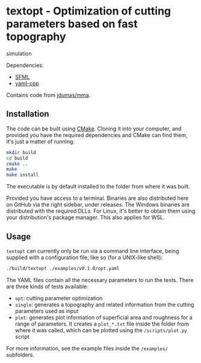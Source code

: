 # textopt - Optimization of cutting parameters based on fast topography
simulation

Dependencies:
- [SFML](https://www.sfml-dev.org/)
- [yaml-cpp](https://github.com/jbeder/yaml-cpp)

Contains code from [jdumas/mma](https://github.com/jdumas/mma).

## Installation

The code can be built using [CMake](https://cmake.org/). Cloning it into your 
computer, and provided you have the required dependencies and CMake can find them, 
it's just a matter of running:

```bash 
mkdir build 
cd build 
cmake ..  
make
make install
```

The executable is by default installed to the folder from where it was built.

Provided you have access to a terminal. Binaries are also distributed
here on GitHub via the right sidebar, under releases. The Windows binaries are
distributed with the required DLLs. For Linux, it's better to obtain them using
your distribution's package manager. This also applies for WSL.

## Usage

`textopt` can currently only be run via a command line interface, being supplied
with a configuration file, like so (for a UNIX-like shell):

```bash
./build/textopt ./examples/v0.1.0/opt.yaml
```

The YAML files contain all the necessary parameters to run the tests. There are
three kinds of tests available:

- `opt`: cutting parameter optimization
- `single`: generates a topography and related information from the cutting
parameters used as input
- `plot`: generates plot information of superficial area and roughness for a 
range of parameters. It creates a  `plot_*.txt` file inside the folder from 
where it was called, which can be plotted using the `/scripts/plot.py` script

For more information, see the example files inside the `/examples/` subfolders.
